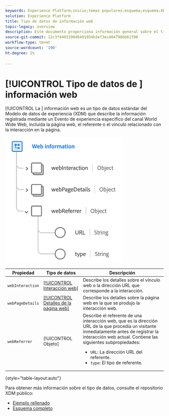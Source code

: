 ```yaml
---
keywords: Experience Platform;inicio;temas populares;esquema;esquema;XDM;campos;esquemas;esquemas;detalles de página web;tipo de datos;tipo de datos;tipo de datos;página web
solution: Experience Platform
title: Tipo de datos de información web
topic-legacy: overview
description: Este documento proporciona información general sobre el tipo de datos del Modelo de datos de experiencias (XDM).
source-git-commit: 12c3f440319046491054b3ef3ec404798bb61f06
workflow-type: tm+mt
source-wordcount: '190'
ht-degree: 2%

---
```


# [!UICONTROL Tipo de datos de ] información web

[!UICONTROL La ] información web es un tipo de datos estándar del Modelo de datos de experiencia (XDM) que describe la información registrada mediante un Evento de experiencia específico del canal World Wide Web, incluida la página web, el referente o el vínculo relacionado con la interacción en la página.

![](../images/data-types/web-information.png)

| Propiedad | Tipo de datos | Descripción |
| --- | --- | --- |
| `webInteraction` | [[!UICONTROL Interacción web]](./web-interaction.md) | Describe los detalles sobre el vínculo web o la dirección URL que corresponde a la interacción. |
| `webPageDetails` | [[!UICONTROL Detalles de la página web]](./webpage-details.md) | Describe los detalles sobre la página web en la que se produjo la interacción web. |
| `webReferrer` | [!UICONTROL Objeto] | Describe el referente de una interacción web, que es la dirección URL de la que procedía un visitante inmediatamente antes de registrar la interacción web actual. Contiene las siguientes subpropiedades: <ul><li>`URL`: La dirección URL del referente.</li><li>`type`: El tipo de referente.</li></ul> |

{style=&quot;table-layout:auto&quot;}

Para obtener más información sobre el tipo de datos, consulte el repositorio XDM público:

* [Ejemplo rellenado](https://github.com/adobe/xdm/blob/master/components/datatypes/webinfo.example.1.json)
* [Esquema completo](https://github.com/adobe/xdm/blob/master/components/datatypes/webinfo.schema.json)
